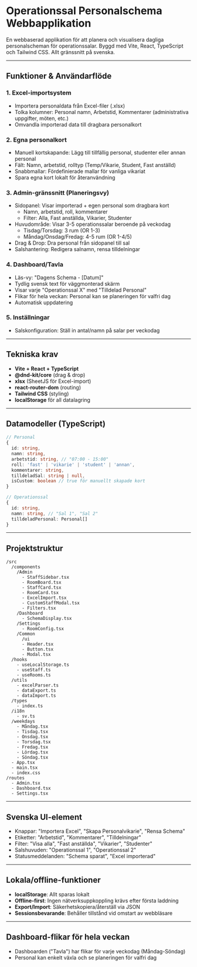# Operationssal Personalschema Webbapplikation

En webbaserad applikation för att planera och visualisera dagliga personalscheman för operationssalar. Byggd med Vite, React, TypeScript och Tailwind CSS. Allt gränssnitt på svenska.

---

## Funktioner & Användarflöde

### 1. Excel-importsystem
- Importera personaldata från Excel-filer (.xlsx)
- Tolka kolumner: Personal namn, Arbetstid, Kommentarer (administrativa uppgifter, möten, etc.)
- Omvandla importerad data till dragbara personalkort

### 2. Egna personalkort
- Manuell kortskapande: Lägg till tillfällig personal, studenter eller annan personal
- Fält: Namn, arbetstid, rolltyp (Temp/Vikarie, Student, Fast anställd)
- Snabbmallar: Fördefinierade mallar för vanliga vikariat
- Spara egna kort lokalt för återanvändning

### 3. Admin-gränssnitt (Planeringsvy)
- Sidopanel: Visar importerad + egen personal som dragbara kort
  - Namn, arbetstid, roll, kommentarer
  - Filter: Alla, Fast anställda, Vikarier, Studenter
- Huvudområde: Visar 3-5 operationssalar beroende på veckodag
  - Tisdag/Torsdag: 3 rum (OR 1-3)
  - Måndag/Onsdag/Fredag: 4-5 rum (OR 1-4/5)
- Drag & Drop: Dra personal från sidopanel till sal
- Salshantering: Redigera salnamn, rensa tilldelningar

### 4. Dashboard/Tavla
- Läs-vy: "Dagens Schema - [Datum]"
- Tydlig svensk text för väggmonterad skärm
- Visar varje "Operationssal X" med "Tilldelad Personal"
- Flikar för hela veckan: Personal kan se planeringen för valfri dag
- Automatisk uppdatering

### 5. Inställningar
- Salskonfiguration: Ställ in antal/namn på salar per veckodag

---

## Tekniska krav
- **Vite + React + TypeScript**
- **@dnd-kit/core** (drag & drop)
- **xlsx** (SheetJS för Excel-import)
- **react-router-dom** (routing)
- **Tailwind CSS** (styling)
- **localStorage** för all datalagring

---

## Datamodeller (TypeScript)

```ts
// Personal
{
  id: string,
  namn: string,
  arbetstid: string, // "07:00 - 15:00"
  roll: 'fast' | 'vikarie' | 'student' | 'annan',
  kommentarer: string,
  tilldeladSal: string | null,
  isCustom: boolean // true för manuellt skapade kort
}

// Operationssal
{
  id: string,
  namn: string, // "Sal 1", "Sal 2"
  tilldeladPersonal: Personal[]
}
```

---

## Projektstruktur

```
/src
  /components
    /Admin
      - StaffSidebar.tsx
      - RoomBoard.tsx
      - StaffCard.tsx
      - RoomCard.tsx
      - ExcelImport.tsx
      - CustomStaffModal.tsx
      - Filters.tsx
    /Dashboard
      - SchemaDisplay.tsx
    /Settings
      - RoomConfig.tsx
    /Common
      /ui
      - Header.tsx
      - Button.tsx
      - Modal.tsx
  /hooks
    - useLocalStorage.ts
    - useStaff.ts
    - useRooms.ts
  /utils
    - excelParser.ts
    - dataExport.ts
    - dataImport.ts
  /types
    - index.ts
  /i18n
    - sv.ts
  /weekdays
    - Måndag.tsx
    - Tisdag.tsx
    - Onsdag.tsx
    - Torsdag.tsx
    - Fredag.tsx
    - Lördag.tsx
    - Söndag.tsx
  - App.tsx
  - main.tsx
  - index.css
/routes
  - Admin.tsx
  - Dashboard.tsx
  - Settings.tsx
```

---

## Svenska UI-element
- Knappar: "Importera Excel", "Skapa Personalvikarie", "Rensa Schema"
- Etiketter: "Arbetstid", "Kommentarer", "Tilldelningar"
- Filter: "Visa alla", "Fast anställda", "Vikarier", "Studenter"
- Salshuvuden: "Operationssal 1", "Operationssal 2"
- Statusmeddelanden: "Schema sparat", "Excel importerad"

---

## Lokala/offline-funktioner
- **localStorage**: Allt sparas lokalt
- **Offline-first**: Ingen nätverksuppkoppling krävs efter första laddning
- **Export/Import**: Säkerhetskopiera/återställ via JSON
- **Sessionsbevarande**: Behåller tillstånd vid omstart av webbläsare

---

## Dashboard-flikar för hela veckan
- Dashboarden ("Tavla") har flikar för varje veckodag (Måndag-Söndag)
- Personal kan enkelt växla och se planeringen för valfri dag
